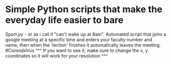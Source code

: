 # Simple Python scripts that make the everyday life easier to bare

Sport.py - or as i call it "can't wake up at 8am". Automated script that joins a google meeting at 
a specific time and enters your faculty number and name, then when the 'lection' finishes it
automatically leaves the meeting. #CoronaVirus
^^^ If you want to use it, make sure to change the x, y coordinates so it will work for your resolution ^^^